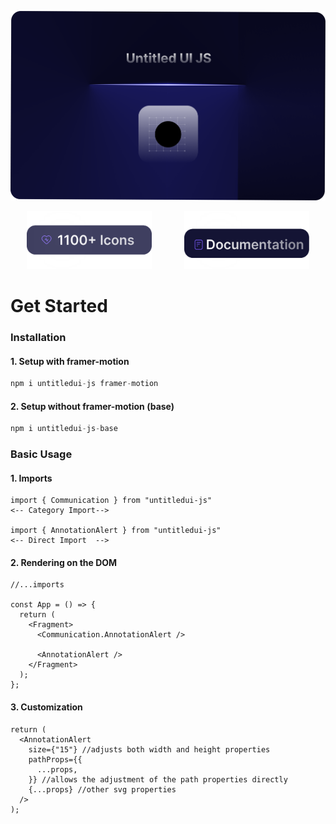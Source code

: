 ![Banner](/public/banner.png)

<div style="display:flex; align-items:center; flex-direction: row; justify-content: space-around;" align="center">

<a  href="https://www.untitledui.com/free-icons" align='center' style="width:200px">
    <img src="./public/logo-count.svg" alt="Logo count" style="width:200px" />
</a>

<a href="https://untitledui.vercel.app/" align='center' style="width:200px"> 
    <img src="./public/doc-button.svg" alt="Documentation button" style="width:200px" />
</a>

</div>

# Get Started

### Installation

#### 1. Setup with framer-motion

```js
npm i untitledui-js framer-motion
```

#### 2. Setup without framer-motion (base)

```js
npm i untitledui-js-base
```

### Basic Usage

#### 1. Imports

```tsx
import { Communication } from "untitledui-js"
<-- Category Import-->

import { AnnotationAlert } from "untitledui-js"
<-- Direct Import  -->

```

#### 2. Rendering on the DOM

```tsx
//...imports

const App = () => {
  return (
    <Fragment>
      <Communication.AnnotationAlert />

      <AnnotationAlert />
    </Fragment>
  );
};
```

#### 3. Customization

```tsx
return (
  <AnnotationAlert
    size={"15"} //adjusts both width and height properties
    pathProps={{
      ...props,
    }} //allows the adjustment of the path properties directly
    {...props} //other svg properties
  />
);
```
